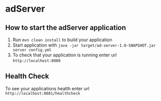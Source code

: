 # adServer

How to start the adServer application
---

1. Run `mvn clean install` to build your application
1. Start application with `java -jar target/ad-server-1.0-SNAPSHOT.jar server config.yml`
1. To check that your application is running enter url `http://localhost:8080`

Health Check
---

To see your applications health enter url `http://localhost:8081/healthcheck`
